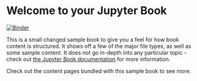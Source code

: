# Welcome to your Jupyter Book

[![Binder](https://mybinder.org/badge_logo.svg)](https://mybinder.org/v2/gh/janwinsemius/het_woonrekenboek/gh-pages)

This is a small changed sample book to give you a feel for how book content is
structured.
It shows off a few of the major file types, as well as some sample content.
It does not go in-depth into any particular topic - check out [the Jupyter Book documentation](https://jupyterbook.org) for more information.

Check out the content pages bundled with this sample book to see more.

```{tableofcontents}
```